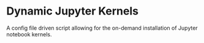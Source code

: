 # Dynamic Jupyter Kernels
A config file driven script allowing for the on-demand installation of Jupyter notebook kernels.
